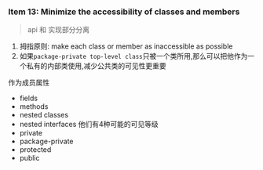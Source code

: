 ### Item 13: Minimize the accessibility of classes and members
> api 和  实现部分分离


1. 拇指原则: make each class or member as inaccessible as possible
2. 如果`package-private top-level class`只被一个类所用,那么可以把他作为一个私有的内部类使用,减少公共类的可见性更重要

作为成员属性
  + fields
  + methods
  + nested classes
  + nested interfaces
他们有4种可能的可见等级
  + private
  + package-private
  + protected
  + public

